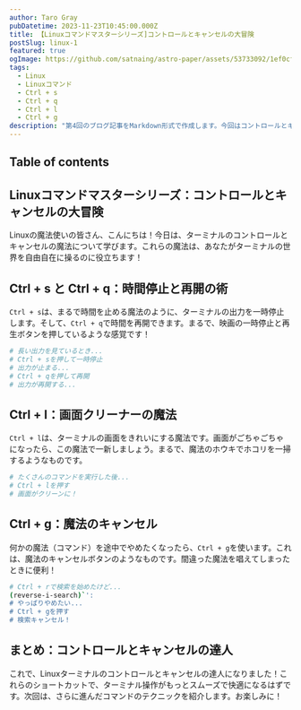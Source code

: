 ```yaml
---
author: Taro Gray
pubDatetime: 2023-11-23T10:45:00.000Z
title: 【Linuxコマンドマスターシリーズ]コントロールとキャンセルの大冒険
postSlug: linux-1
featured: true
ogImage: https://github.com/satnaing/astro-paper/assets/53733092/1ef0cf03-8137-4d67-ac81-84a032119e3a
tags:
  - Linux
  - Linuxコマンド
  - Ctrl + s
  - Ctrl + q
  - Ctrl + l
  - Ctrl + g
description: "第4回のブログ記事をMarkdown形式で作成します。今回はコントロールとキャンセルに関するコマンドを面白く、実用的に紹介します。タイトルは「Linuxコマンドマスターシリーズ：コントロールとキャンセルの大冒険」にしましょう。"
---
```


## Table of contents

## Linuxコマンドマスターシリーズ：コントロールとキャンセルの大冒険

Linuxの魔法使いの皆さん、こんにちは！今日は、ターミナルのコントロールとキャンセルの魔法について学びます。これらの魔法は、あなたがターミナルの世界を自由自在に操るのに役立ちます！

## Ctrl + s と Ctrl + q：時間停止と再開の術

`Ctrl + s`は、まるで時間を止める魔法のように、ターミナルの出力を一時停止します。そして、`Ctrl + q`で時間を再開できます。まるで、映画の一時停止と再生ボタンを押しているような感覚です！

```bash
# 長い出力を見ているとき...
# Ctrl + sを押して一時停止
# 出力が止まる...
# Ctrl + qを押して再開
# 出力が再開する...
```

## Ctrl + l：画面クリーナーの魔法

`Ctrl + l`は、ターミナルの画面をきれいにする魔法です。画面がごちゃごちゃになったら、この魔法で一新しましょう。まるで、魔法のホウキでホコリを一掃するようなものです。

```bash
# たくさんのコマンドを実行した後...
# Ctrl + lを押す
# 画面がクリーンに！
```

## Ctrl + g：魔法のキャンセル

何かの魔法（コマンド）を途中でやめたくなったら、`Ctrl + g`を使います。これは、魔法のキャンセルボタンのようなものです。間違った魔法を唱えてしまったときに便利！

```bash
# Ctrl + rで検索を始めたけど...
(reverse-i-search)`':
# やっぱりやめたい...
# Ctrl + gを押す
# 検索キャンセル！
```

## まとめ：コントロールとキャンセルの達人

これで、Linuxターミナルのコントロールとキャンセルの達人になりました！これらのショートカットで、ターミナル操作がもっとスムーズで快適になるはずです。次回は、さらに進んだコマンドのテクニックを紹介します。お楽しみに！
